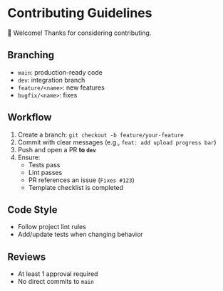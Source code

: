 # Contributing Guidelines

👋 Welcome! Thanks for considering contributing.

## Branching
- `main`: production-ready code
- `dev`: integration branch
- `feature/<name>`: new features
- `bugfix/<name>`: fixes

## Workflow
1. Create a branch: `git checkout -b feature/your-feature`
2. Commit with clear messages (e.g., `feat: add upload progress bar`)
3. Push and open a PR **to `dev`**
4. Ensure:
   - Tests pass
   - Lint passes
   - PR references an issue (`Fixes #123`)
   - Template checklist is completed

## Code Style
- Follow project lint rules
- Add/update tests when changing behavior

## Reviews
- At least 1 approval required
- No direct commits to `main`
